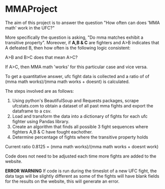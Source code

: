 # MMAProject
The aim of this project is to answer the question "How often can does 'MMA math' work in the UFC?"

More specifically the question is asking, "Do mma matches exhibit a transitive property". Moreover, if
**A,B & C** are fighters and A>B indicates that A defeated B, then how often is the following logic consistent:

A>B and B>C does that mean A>C?

If A>C, then MMA math 'works' for this particular case and vice versa.

To get a quantitative answer, ufc fight data is collected and a ratio of of (mma math works)/(mma math works + doesnt)
is calculated.

The steps involved are as follows:
1. Using python's BeautifulSoup and Requests packages, scrape ufcstats.com to obtain a dataset of all past mma fights
and export the dataframe to a csv.
2. Load and transform the data into a dictionary of fights for each ufc fighter using Pandas library.
3. Create an algorithm that finds all possible 3 fight sequences where fighters A,B & C have fought eachother.
4. Determine percentage of fights where the transitive property holds

Current ratio 0.8125 = (mma math works)/(mma math works + doesnt work)

Code does not need to be adjusted each time more fights are added to the website.

**ERROR WARNING**
If code is run during the timeslot of a new UFC fight, the data tags will be slightly different as some of the fights
will have blank fields for the results on the website, this will generate an error.
